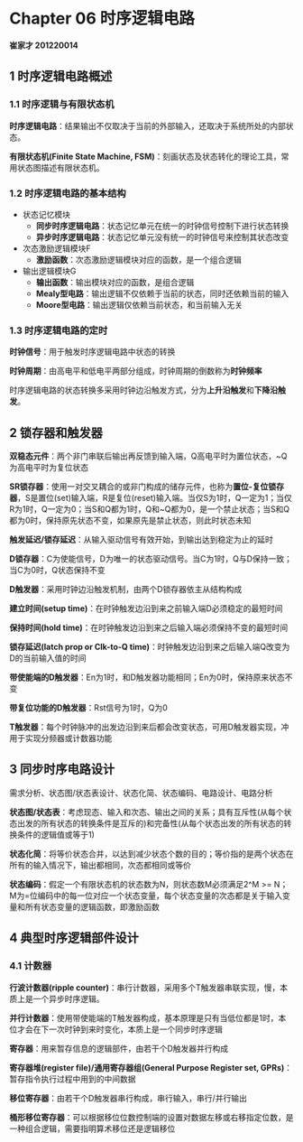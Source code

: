 # Chapter 06 时序逻辑电路



**崔家才 201220014**



## 1 时序逻辑电路概述

### 1.1 时序逻辑与有限状态机

**时序逻辑电路**：结果输出不仅取决于当前的外部输入，还取决于系统所处的内部状态。

**有限状态机(Finite State Machine, FSM)**：刻画状态及状态转化的理论工具，常用状态图描述有限状态机。

### 1.2 时序逻辑电路的基本结构

- 状态记忆模块
  - **同步时序逻辑电路**：状态记忆单元在统一的时钟信号控制下进行状态转换
  - **异步时序逻辑电路**：状态记忆单元没有统一的时钟信号来控制其状态改变
- 次态激励逻辑模块F
  - **激励函数**：次态激励逻辑模块对应的函数，是一个组合逻辑
- 输出逻辑模块G
  - **输出函数**：输出模块对应的函数，是组合逻辑
  - **Mealy型电路**：输出逻辑不仅依赖于当前的状态，同时还依赖当前的输入
  - **Moore型电路**：输出逻辑仅依赖当前状态，和当前输入无关

### 1.3 时序逻辑电路的定时

**时钟信号**：用于触发时序逻辑电路中状态的转换

**时钟周期**：由高电平和低电平两部分组成，时钟周期的倒数称为**时钟频率**

时序逻辑电路的状态转换多采用时钟边沿触发方式，分为**上升沿触发**和**下降沿触发**。



## 2 锁存器和触发器

**双稳态元件**：两个非门串联后输出再反馈到输入端，Q高电平时为置位状态，~Q为高电平时为复位状态

**SR锁存器**：使用一对交叉耦合的或非门构成的储存元件，也称为**置位-复位锁存器**，S是置位(set)输入端，R是复位(reset)输入端。当仅S为1时，Q一定为1；当仅R为1时，Q一定为0；当S和Q都为1时，Q和~Q都为0，是一个禁止状态；当S和Q都为0时，保持原先状态不变，如果原先是禁止状态，则此时状态未知

**触发延迟/锁存延迟**：从输入驱动信号有效开始，到输出达到稳定为止的延时

**D锁存器**：C为使能信号，D为唯一的状态驱动信号。当C为1时，Q与D保持一致；当C为0时，Q状态保持不变

**D触发器**：采用时钟边沿触发机制，由两个D锁存器依主从结构构成

**建立时间(setup time)**：在时钟触发边沿到来之前输入端D必须稳定的最短时间

**保持时间(hold time)**：在时钟触发边沿到来之后输入端必须保持不变的最短时间

**锁存延迟(latch prop or Clk-to-Q time)**：时钟触发边沿到来之后输入端Q改变为D的当前输入值的时间

**带使能端的D触发器**：En为1时，和D触发器功能相同；En为0时，保持原来状态不变

**带复位功能的D触发器**：Rst信号为1时，Q为0

**T触发器**：每个时钟脉冲的出发边沿到来后都会改变状态，可用D触发器实现，冲用于实现分频器或计数器功能



## 3 同步时序电路设计

需求分析、状态图/状态表设计、状态化简、状态编码、电路设计、电路分析

**状态图/状态表**：考虑现态、输入和次态、输出之间的关系；具有互斥性(从每个状态出发的所有状态的转换条件是互斥的)和完备性(从每个状态出发的所有状态的转换条件的逻辑值或等于1)

**状态化简**：将等价状态合并，以达到减少状态个数的目的；等价指的是两个状态在所有的输入情况下，输出都相同，次态都相同或等价

**状态编码**：假定一个有限状态机的状态数为N，则状态数M必须满足2^M >= N；M为=位编码中的每一位对应一个状态变量，每个状态变量的次态都是关于输入变量和所有状态变量的逻辑函数，即激励函数



## 4 典型时序逻辑部件设计

### 4.1 计数器

**行波计数器(ripple counter)**：串行计数器，采用多个T触发器串联实现，慢，本质上是一个异步时序逻辑。

**并行计数器**：使用带使能端的T触发器构成，基本原理是只有当低位都是1时，本位才会在下一次时钟到来时变化，本质上是一个同步时序逻辑

**寄存器**：用来暂存信息的逻辑部件，由若干个D触发器并行构成

**寄存器堆(register file)/通用寄存器组(General Purpose Register set, GPRs)**：暂存指令执行过程中用到的中间数据

**移位寄存器**：由若干个D触发器串行构成，串行输入，串行/并行输出

**桶形移位寄存器**：可以根据移位位数控制端的设置对数据左移或右移指定位数，是一种组合逻辑，需要指明算术移位还是逻辑移位

















